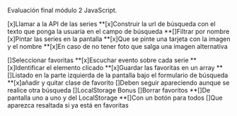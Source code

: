 Evaluación final módulo 2 JavaScript.

[x]Llamar a la API de las series
**[x]Construir la url de búsqueda con el texto que ponga la usuaria en el campo de búsqueda
**[]Filtrar por nombre
[x]Pintar las series en la pantalla
**[x]Que se pinte una tarjeta con la imagen y el nombre
**[x]En caso de no tener foto que salga una imagen alternativa

[]Seleccionar favoritas
**[x]Escuchar evento sobre cada serie
**[x]Identificar el elemento clicado
**[x]Guardar las favoritas en un array
**[]Listado en la parte izquierda de la pantalla bajo el formulario de búsqueda
**[x]añadir y quitar clase de favorito
[]Deben seguir apareciendo aunque se realice otra búsqueda
[]LocalStorage
Bonus
[]Borrar favoritos
**[]De pantalla uno a uno y del LocalStorage
\*\*[]Con un botón para todos
[]Que aparezca resaltada si ya está en favoritas
